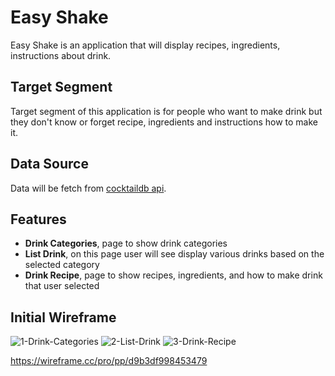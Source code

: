 # Easy Shake
Easy Shake is an application that will display recipes, ingredients, instructions about drink.

## Target Segment
Target segment of this application is for people who want to make drink but they don't know or forget recipe, ingredients and instructions how to make it.

## Data Source
Data will be fetch from [cocktaildb api](https://www.thecocktaildb.com/api.php).

## Features
- **Drink Categories**, page to show drink categories
- **List Drink**, on this page user will see display various drinks based on the selected category
- **Drink Recipe**, page to show recipes, ingredients, and how to make drink that user selected

## Initial Wireframe

![1-Drink-Categories](https://user-images.githubusercontent.com/49012586/123916802-4169ff00-d9ac-11eb-8436-bf4b92b2c982.png)
![2-List-Drink](https://user-images.githubusercontent.com/49012586/123916815-44fd8600-d9ac-11eb-9f27-0a30e62a759f.png)
![3-Drink-Recipe](https://user-images.githubusercontent.com/49012586/123916824-46c74980-d9ac-11eb-8302-a2307eb2db65.png)


https://wireframe.cc/pro/pp/d9b3df998453479
